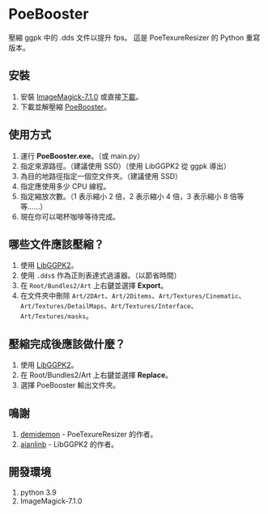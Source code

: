 # PoeBooster
壓縮 ggpk 中的 .dds 文件以提升 fps。
這是 PoeTexureResizer 的 Python 重寫版本。

## 安裝
1. 安裝 [ImageMagick-7.1.0](https://imagemagick.org/script/download.php#windows) 或直接[下載](https://github.com/alanx15a2/PoeBooster/releases/download/v0.1.3/ImageMagick-7.1.0-46-Q16-x64-dll.exe)。
2. 下載並解壓縮 [PoeBooster](https://github.com/alanx15a2/PoeBooster/releases)。

## 使用方式
1. 運行 **PoeBooster.exe**。（或 main.py）
2. 指定來源路徑。（建議使用 SSD）（使用 LibGGPK2 從 ggpk 導出）
3. 為目的地路徑指定一個空文件夾。（建議使用 SSD）
4. 指定應使用多少 CPU 線程。
5. 指定縮放次數。（1 表示縮小 2 倍，2 表示縮小 4 倍，3 表示縮小 8 倍等等……）
6. 現在你可以喝杯咖啡等待完成。

## 哪些文件應該壓縮？
1. 使用 [LibGGPK2](https://github.com/aianlinb/LibGGPK2)。
2. 使用 ```.dds$``` 作為正則表達式過濾器。（以節省時間）
3. 在 ```Root/Bundles2/Art``` 上右鍵並選擇 **Export**。
4. 在文件夾中刪除 ```Art/2DArt```、```Art/2Ditems```、```Art/Textures/Cinematic```、```Art/Textures/DetailMaps```、```Art/Textures/Interface```、```Art/Textures/masks```。

## 壓縮完成後應該做什麼？
1. 使用 [LibGGPK2](https://github.com/aianlinb/LibGGPK2)。
2. 在 Root/Bundles2/Art 上右鍵並選擇 **Replace**。
3. 選擇 PoeBooster 輸出文件夾。

## 鳴謝
1. [demidemon](https://home.gamer.com.tw/homeindex.php?owner=demidemon) - PoeTexureResizer 的作者。
2. [aianlinb](https://github.com/aianlinb) - LibGGPK2 的作者。

## 開發環境
1. python 3.9
2. ImageMagick-7.1.0
